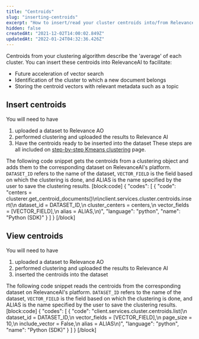 ```yaml
---
title: "Centroids"
slug: "inserting-centroids"
excerpt: "How to insert/read your cluster centroids into/from Relevance AI"
hidden: false
createdAt: "2021-12-02T14:00:02.849Z"
updatedAt: "2022-01-24T04:32:36.426Z"
---
```

Centroids from your clustering algorithm describe the 'average' of each cluster. You can insert these centroids into RelevanceAI to facilitate:

- Future acceleration of vector search
- Identification of the cluster to which a new document belongs
- Storing the centroid vectors with relevant metadata such as a topic


## Insert centroids
You will need to have
1. uploaded a dataset to Relevance AO
2. performed clustering and uploaded the results to Relevance AI
3. Have the centroids ready to be inserted into the dataset
These steps are all included on [step-by-step Kmeans clustering](https://docs.relevance.ai/docs/quickstart-clustering) page.

The following code snippet gets the centroids from a clustering object and adds them to the corresponding dataset on RelevanceAI's platform. `DATASET_ID` refers to the name of the dataset, `VECTOR_FIELD` is the field based on which the clustering is done, and ALIAS is the name specified by the user to save the clustering results.
[block:code]
{
  "codes": [
    {
      "code": "centers = clusterer.get_centroid_documents()\n\nclient.services.cluster.centroids.insert(\n    dataset_id = DATASET_ID,\n    cluster_centers = centers,\n    vector_fields = [VECTOR_FIELD],\n    alias = ALIAS,\n)",
      "language": "python",
      "name": "Python (SDK)"
    }
  ]
}
[/block]
## View centroids
You will need to have
1. uploaded a dataset to Relevance AO
2. performed clustering and uploaded the results to Relevance AI
3. inserted the centroids into the dataset

The following code snippet reads the centroids from the corresponding dataset on RelevanceAI's platform. `DATASET_ID` refers to the name of the dataset, `VECTOR_FIELD` is the field based on which the clustering is done, and ALIAS is the name specified by the user to save the clustering results.
[block:code]
{
  "codes": [
    {
      "code": "client.services.cluster.centroids.list(\n    dataset_id = DATASET_ID,\n    vector_fields = [VECTOR_FIELD],\n    page_size = 10,\n    include_vector = False,\n    alias = ALIAS\n)",
      "language": "python",
      "name": "Python (SDK)"
    }
  ]
}
[/block]